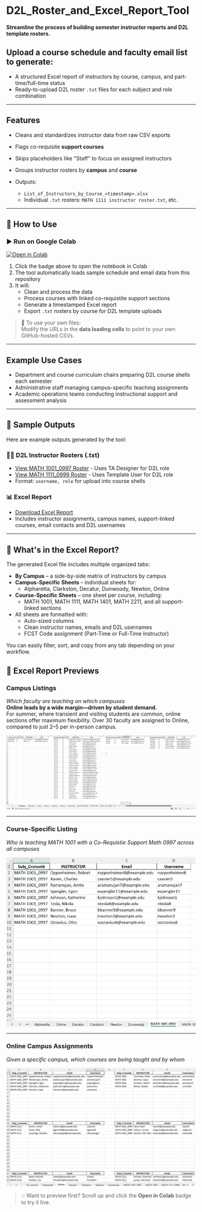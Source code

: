 # D2L_Roster_and_Excel_Report_Tool

**Streamline the process of building semester instructor reports and D2L template rosters.**

## Upload a course schedule and faculty email list to generate:

* A structured Excel report of instructors by course, campus, and part-time/full-time status
* Ready-to-upload D2L roster `.txt` files for each subject and role combination

---

## Features

* Cleans and standardizes instructor data from raw CSV exports
* Flags co-requisite **support courses** 
* Skips placeholders like "Staff" to focus on assigned instructors
* Groups instructor rosters by **campus** and **course**
* Outputs:

  * `List_of_Instructors_by_Course_<timestamp>.xlsx`
  * Individual `.txt` rosters: `MATH 1111 instructor roster.txt`, etc.

---

## 📁 How to Use

### ▶️ Run on Google Colab
[![Open in Colab](https://colab.research.google.com/assets/colab-badge.svg)](https://colab.research.google.com/github/brownt47/faculty_lists/blob/main/D2L_Roster_and_Excel_Report_Tool.ipynb)

1. Click the badge above to open the notebook in Colab  
2. The tool automatically loads sample schedule and email data from this repository  
3. It will:
   - Clean and process the data
   - Process courses with linked co-requistite support sections
   - Generate a timestamped Excel report
   - Export `.txt` rosters by course for D2L template uploads

> 🔧 To use your own files:  
> Modify the URLs in the **data loading cells** to point to your own GitHub-hosted CSVs.

---


## Example Use Cases

* Department and course curriculum chairs preparing D2L course shells each semester  
* Administrative staff managing campus-specific teaching assignments  
* Academic operations teams conducting instructional support and assessment analysis

---

## 📌 Sample Outputs

Here are example outputs generated by the tool:
### 🧑‍🏫 D2L Instructor Rosters (.txt)
- [View MATH 1001_0997 Roster](sample_outputs/MATH%201001_0997%20D2L%20instructor%20roster.txt)  - Uses TA Designer for D2L role
- [View MATH 1111_0999 Roster](sample_outputs/MATH%201111_0999%20D2L%20instructor%20roster.txt)  - Uses Template User for D2L role
- Format: `username, role` for upload into course shells
 
### 📊 Excel Report
- [Download Excel Report](https://github.com/brownt47/faculty_lists/blob/main/sample_outputs/List_of_Instructors_by_Course_Example.xlsx)
- Includes instructor assignments, campus names, support-linked courses, email contacts and D2L usernames

---

## 📑 What's in the Excel Report?

The generated Excel file includes multiple organized tabs:

- **By Campus** – a side-by-side matrix of instructors by campus
- **Campus-Specific Sheets** – individual sheets for:
  - Alpharetta, Clarkston, Decatur, Dunwoody, Newton, Online
- **Course-Specific Sheets** – one sheet per course, including:
  - MATH 1001, MATH 1111, MATH 1401, MATH 2211, and all support-linked sections
- All sheets are formatted with:
  - Auto-sized columns
  - Clean instructor names, emails and D2L usernames
  - FCST Code assignment (Part-Time or Full-Time Instructor)

You can easily filter, sort, and copy from any tab depending on your workflow.


## 📸 Excel Report Previews

### Campus Listings  
*Which faculty are teaching on which campuses*  
**Online leads by a wide margin—driven by student demand.**  
For summer, where transient and visiting students are common, online sections offer maximum flexibility. Over 30 faculty are assigned to Online, compared to just 2–5 per in-person campus.

![Campus Listings](assets/Campus_Listings.png)

---

### Course-Specific Listing  
*Who is teaching MATH 1001 with a Co-Requistie Support Math 0997 across all campuses*

![Course Specific](assets/Course_Specific_listing.png)

---

### Online Campus Assignments  
*Given a specific campus, which courses are being taught and by whom*

![Online Campus](assets/Online_Campus_Assignments.png)




> 💡 Want to preview first? Scroll up and click the **Open in Colab** badge to try it live.
